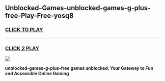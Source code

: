 
## Unblocked-Games-unblocked-games-g-plus-free-Play-Free-yosq8
<h3>
<a href="https://premium76.site?title=unblocked-games-g-plus-free&ref=23A">CLICK TO PLAY</a></h3>
<hr>

<h3>
<a href="https://premium76.site?title=unblocked-games-g-plus-free&ref=23A">CLICK 2 PLAY</a>
  
</h3>

<a href="https://premium76.site?title=unblocked-games-g-plus-free&ref=23A"><img src="https://clearcache.store/games.png"></a>


**unblocked-games-g-plus-free games unblocked: Your Gateway to Fun and Accessible Online Gaming**
